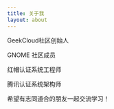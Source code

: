 ```yaml
---
title: 关于我
layout: about
---
```


GeekCloud社区创始人

GNOME 社区成员
 
红帽认证系统工程师

腾讯认证系统架构师

希望有志同道合的朋友一起交流学习！

